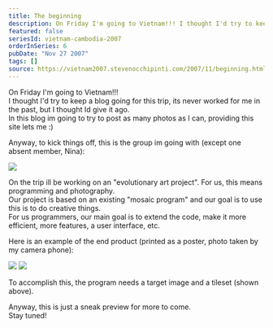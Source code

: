 ```yaml
---
title: The beginning
description: On Friday I'm going to Vietnam!!! I thought I'd try to keep a blog going for this trip, its never worked for me in the past, but I thought I...
featured: false
seriesId: vietnam-cambodia-2007
orderInSeries: 6
pubDate: "Nov 27 2007"
tags: []
source: https://vietnam2007.stevenocchipinti.com/2007/11/beginning.html
---
```


On Friday I'm going to Vietnam!!!  
I thought I'd try to keep a blog going for this trip, its never worked for me in the past, but I thought Id give it ago.  
In this blog im going to try to post as many photos as I can, providing this site lets me :)

Anyway, to kick things off, this is the group im going with (except one absent member, Nina):

[![](https://2.bp.blogspot.com/_l2YQkMP1pOU/R0zNzAeHwVI/AAAAAAAAABo/bd2Co-Uqli8/s320/V120-PhoenixTeam.jpg)](https://2.bp.blogspot.com/_l2YQkMP1pOU/R0zNzAeHwVI/AAAAAAAAABo/bd2Co-Uqli8/s1600-h/V120-PhoenixTeam.jpg)

On the trip ill be working on an "evolutionary art project". For us, this means programming and photography.  
Our project is based on an existing "mosaic program" and our goal is to use this is to do creative things.  
For us programmers, our main goal is to extend the code, make it more efficient, more features, a user interface, etc.

Here is an example of the end product (printed as a poster, photo taken by my camera phone):

[![](https://1.bp.blogspot.com/_l2YQkMP1pOU/R0zNyweHwTI/AAAAAAAAABY/Q0TUI9_qYI8/s320/Group.jpg)](https://1.bp.blogspot.com/_l2YQkMP1pOU/R0zNyweHwTI/AAAAAAAAABY/Q0TUI9_qYI8/s1600-h/Group.jpg)
[![](https://2.bp.blogspot.com/_l2YQkMP1pOU/R0zNzAeHwUI/AAAAAAAAABg/6Hi4qGpmCQM/s320/Group2.jpg)](https://2.bp.blogspot.com/_l2YQkMP1pOU/R0zNzAeHwUI/AAAAAAAAABg/6Hi4qGpmCQM/s1600-h/Group2.jpg)

To accomplish this, the program needs a target image and a tileset (shown above).

Anyway, this is just a sneak preview for more to come.  
Stay tuned!
